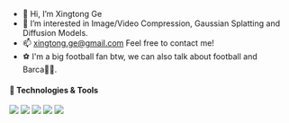 - 👋 Hi, I’m Xingtong Ge
- 👀 I’m interested in Image/Video Compression, Gaussian Splatting and Diffusion Models.
- 📫 xingtong.ge@gmail.com Feel free to contact me!
- :soccer: I'm a big football fan btw, we can also talk about football and Barca:red_circle::large_blue_circle:.

<!---
XingtongGe/XingtongGe is a ✨ special ✨ repository because its `README.md` (this file) appears on your GitHub profile.
You can click the Preview link to take a look at your changes.
--->



#### 🔧 Technologies & Tools
![](https://img.shields.io/badge/Code-C++-informational?style=flat&logo=c++&logoColor=white&color=blue)
![](https://img.shields.io/badge/Code-Python-informational?style=flat&logo=python&logoColor=white&color=blue)
![](https://img.shields.io/badge/DL-PyTorch-informational?style=flat&logo=gnu-bash&logoColor=white&color=blue)
![](https://img.shields.io/badge/AI-CV-informational?style=flat&logo=gnu-bash&logoColor=white&color=blue)
![](https://img.shields.io/badge/OS-Linux-informational?style=flat&logo=linux&logoColor=white&color=blue)
